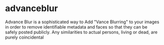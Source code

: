 # advanceblur
Advance Blur is a sophisticated way to Add "Vance Blurring" to your images in order to remove identifiable metadata and faces so that they can be safely posted publicly. Any similarities to actual persons, living or dead, are purely coincidental
